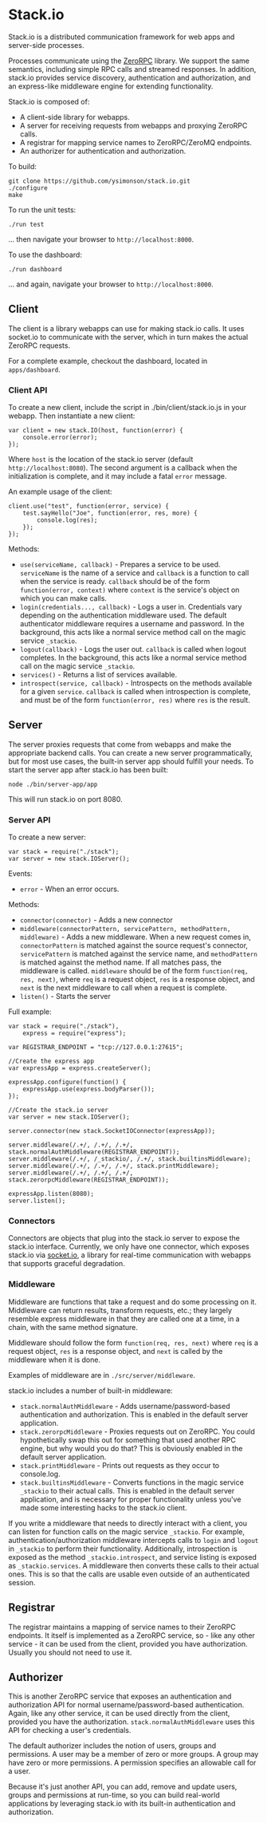 # Stack.io #

Stack.io is a distributed communication framework for web apps and server-side
processes.

Processes communicate using the [ZeroRPC](http://zerorpc.dotcloud.com) library.
We support the same semantics, including simple RPC calls and streamed
responses. In addition, stack.io provides service discovery, authentication
and authorization, and an express-like middleware engine for extending
functionality.

Stack.io is composed of:

 * A client-side library for webapps.
 * A server for receiving requests from webapps and proxying ZeroRPC calls.
 * A registrar for mapping service names to ZeroRPC/ZeroMQ endpoints.
 * An authorizer for authentication and authorization.

To build:

    git clone https://github.com/ysimonson/stack.io.git
    ./configure
    make

To run the unit tests:

    ./run test

... then navigate your browser to `http://localhost:8000`.

To use the dashboard:

    ./run dashboard

... and again, navigate your browser to `http://localhost:8000`.

## Client ##

The client is a library webapps can use for making stack.io calls. It uses
socket.io to communicate with the server, which in turn makes the actual
ZeroRPC requests.

For a complete example, checkout the dashboard, located in `apps/dashboard`.

### Client API ###

To create a new client, include the script in ./bin/client/stack.io.js in your
webapp. Then instantiate a new client:

    var client = new stack.IO(host, function(error) {
        console.error(error);
    });

Where `host` is the location of the stack.io server
(default `http://localhost:8080`). The second argument is a callback when the
initialization is complete, and it may include a fatal `error` message.

An example usage of the client:

    client.use("test", function(error, service) {
        test.sayHello("Joe", function(error, res, more) {
            console.log(res);
        });
    });

Methods:
 * `use(serviceName, callback)` - Prepares a service to be used. `serviceName`
   is the name of a service and `callback` is a function to call when the
   service is ready. `callback` should be of the form
   `function(error, context)` where `context` is the service's object on which
   you can make calls.
 * `login(credentials..., callback)` - Logs a user in. Credentials vary
   depending on the authentication middleware used. The default authenticator
   middleware requires a username and password. In the background, this acts
   like a normal service method call on the magic service `_stackio`.
 * `logout(callback)` - Logs the user out. `callback` is called when logout
   completes. In the background, this acts like a normal service method call
   on the magic service `_stackio`.
 * `services()` - Returns a list of services available.
 * `introspect(service, callback)` - Introspects on the methods available
   for a given `service`. `callback` is called when introspection is complete,
   and must be of the form `function(error, res)` where `res` is the result.

## Server ##

The server proxies requests that come from webapps and make the appropriate
backend calls. You can create a new server programmatically, but for most use
cases, the built-in server app should fulfill your needs. To start the server
app after stack.io has been built:

    node ./bin/server-app/app

This will run stack.io on port 8080.

### Server API ###

To create a new server:

    var stack = require("./stack");
    var server = new stack.IOServer();

Events:

 * `error` - When an error occurs.

Methods:

 * `connector(connector)` - Adds a new connector
 * `middleware(connectorPattern, servicePattern, methodPattern, middleware)` -
   Adds a new middleware. When a new request comes in, `connectorPattern` is
   matched against the source request's connector, `servicePattern` is matched
   against the service name, and `methodPattern` is matched against the method
   name. If all matches pass, the middleware is called. `middleware` should be
   of the form `function(req, res, next)`, where `req` is a request object,
   `res` is a response object, and `next` is the next middleware to call when
   a request is complete.
 * `listen()` - Starts the server

Full example:

    var stack = require("./stack"),
        express = require("express");

    var REGISTRAR_ENDPOINT = "tcp://127.0.0.1:27615";

    //Create the express app
    var expressApp = express.createServer();

    expressApp.configure(function() {
        expressApp.use(express.bodyParser());
    });

    //Create the stack.io server
    var server = new stack.IOServer();

    server.connector(new stack.SocketIOConnector(expressApp));

    server.middleware(/.+/, /.+/, /.+/, stack.normalAuthMiddleware(REGISTRAR_ENDPOINT));
    server.middleware(/.+/, /_stackio/, /.+/, stack.builtinsMiddleware);
    server.middleware(/.+/, /.+/, /.+/, stack.printMiddleware);
    server.middleware(/.+/, /.+/, /.+/, stack.zerorpcMiddleware(REGISTRAR_ENDPOINT));

    expressApp.listen(8080);
    server.listen();

### Connectors ###

Connectors are objects that plug into the stack.io server to expose the
stack.io interface. Currently, we only have one connector, which exposes
stack.io via [socket.io](http://socket.io/), a library for real-time
communication with webapps that supports graceful degradation.

### Middleware ###

Middleware are functions that take a request and do some processing on it.
Middleware can return results, transform requests, etc.; they largely resemble
express middleware in that they are called one at a time, in a chain, with
the same method signature.

Middleware should follow the form `function(req, res, next)` where `req` is a
request object, `res` is a response object, and `next` is called by the
middleware when it is done.

Examples of middleware are in `./src/server/middleware`.

stack.io includes a number of built-in middleware:

 * `stack.normalAuthMiddleware` - Adds username/password-based authentication
   and authorization. This is enabled in the default server application.
 * `stack.zerorpcMiddleware` - Proxies requests out on ZeroRPC. You could
   hypothetically swap this out for something that used another RPC engine,
   but why would you do that? This is obviously enabled in the default server
   application.
 * `stack.printMiddleware` - Prints out requests as they occur to console.log.
 * `stack.builtinsMiddleware` - Converts functions in the magic service
   `_stackio` to their actual calls. This is enabled in the default server
   application, and is necessary for proper functionality unless you've made
   some interesting hacks to the stack.io client.

If you write a middleware that needs to directly interact with a client, you
can listen for function calls on the magic service `_stackio`. For example,
authentication/authorization middleware intercepts calls to `login` and
`logout` in `_stackio` to perform their functionality. Additionally,
introspection is exposed as the method `_stackio.introspect`, and service
listing is exposed as `_stackio.services`. A middleware then converts these
calls to their actual ones. This is so that the calls are usable even outside
of an authenticated session.

## Registrar ##

The registrar maintains a mapping of service names to their ZeroRPC endpoints.
It itself is implemented as a ZeroRPC service, so - like any other service -
it can be used from the client, provided you have authorization. Usually you
should not need to use it.

## Authorizer ##

This is another ZeroRPC service that exposes an authentication and
authorization API for normal username/password-based authentication. Again,
like any other service, it can be used directly from the client, provided you
have the authorization. `stack.normalAuthMiddleware` uses this API for checking
a user's credentials.

The default authorizer includes the notion of users, groups and permissions. A
user may be a member of zero or more groups. A group may have zero or more
permissions. A permission specifies an allowable call for a user.

Because it's just another API, you can add, remove and update users, groups
and permissions at run-time, so you can build real-world applications by
leveraging stack.io with its built-in authentication and authorization.
